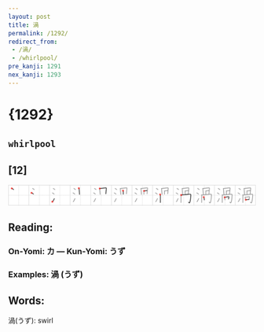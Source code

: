 ```yaml
---
layout: post
title: 渦
permalink: /1292/
redirect_from:
 - /渦/
 - /whirlpool/
pre_kanji: 1291
nex_kanji: 1293
---
```


# {1292}

## `whirlpool`

## [12]

<div class="stroke"><img src="../images/E6B8A6.png" /></div>

## Reading:

### On-Yomi: カ &mdash; Kun-Yomi: うず

### Examples: 渦 (うず)

## Words:

渦(うず): swirl
